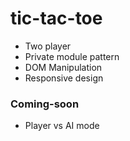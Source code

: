 # tic-tac-toe
- Two player 
- Private module pattern 
- DOM Manipulation
- Responsive design


### Coming-soon
- Player vs AI mode